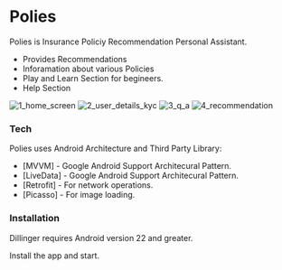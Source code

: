 # Polies

Polies is Insurance Policiy Recommendation Personal Assistant.

  - Provides Recommendations
  - Inforamation about various Policies
  - Play and Learn Section for begineers.
  - Help Section 
  
![1_home_screen](https://user-images.githubusercontent.com/40545002/60774815-77ff3d00-a137-11e9-8598-1ab7fdfd33e0.png)
![2_user_details_kyc](https://user-images.githubusercontent.com/40545002/60774816-77ff3d00-a137-11e9-9dfe-1b498619ef28.png)
![3_q_a](https://user-images.githubusercontent.com/40545002/60774817-7897d380-a137-11e9-8d9d-0c4dbfc55d51.png)
![4_recommendation](https://user-images.githubusercontent.com/40545002/60774818-7897d380-a137-11e9-9f9f-ac420fd70aad.png)

### Tech

Polies uses Android Architecture and Third Party Library:

* [MVVM] - Google Android Support Architecural Pattern.
* [LiveData] - Google Android Support Architecural Pattern.
* [Retrofit] - For network operations.
* [Picasso] - For image loading.

### Installation

Dillinger requires Android version 22 and greater.

Install the app and start.

